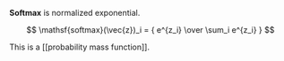 **Softmax** is normalized exponential.

$$
\mathsf{softmax}(\vec{z})_i = { e^{z_i} \over \sum_i e^{z_i} }
$$

This is a [[probability mass function]].